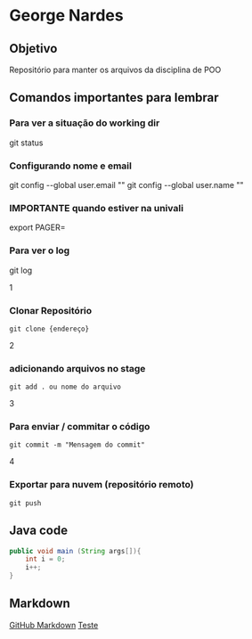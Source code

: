 # George Nardes

## Objetivo
Repositório para manter os arquivos da disciplina de POO

## Comandos importantes para lembrar

### Para ver a situação do working dir
git status

### Configurando nome e email
git config --global user.email ""
git config --global user.name ""

### IMPORTANTE quando estiver na univali
export PAGER=

### Para ver o log
git log

1
### Clonar Repositório
```
git clone {endereço}
```
2
### adicionando arquivos no stage
```
git add . ou nome do arquivo
```
3
### Para enviar / commitar o código
```
git commit -m "Mensagem do commit"
```
4
### Exportar para nuvem (repositório remoto)
```
git push
```
## Java code
```java
public void main (String args[]){
	int i = 0;
	i++;
}
``` 
## Markdown

[GitHub Markdown](https://guides.github.com/features/mastering-markdown)
[Teste](https://www.pornhub.com/)


